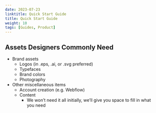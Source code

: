 ```yaml
---
date: 2023-07-23
linktitle: Quick Start Guide
title: Quick Start Guide
weight: 10
tags: [Guides, Product]
---
```


## Assets Designers Commonly Need

- Brand assets
    - Logos (in .eps, .ai, or .svg preferred)
    - Typefaces
    - Brand colors
    - Photography
- Other miscellaneous items
    - Account creation (e.g. Webflow)
    - Content
        - We won’t need it all initially, we’ll give you space to fill in what you need